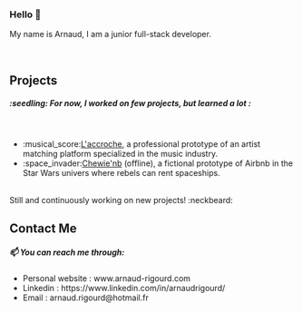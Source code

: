 ### Hello 👋

My name is Arnaud, I am a junior full-stack developer.

<br />

<h2>Projects</h2>
<h5>:seedling: For now, I worked on few projects, but learned a lot :</h5>
<br />
<ul>
  <li>:musical_score:<a href="www.laccroche.me" target="_blank">L'accroche</a>, a professional prototype of an artist matching platform specialized in the music industry.</li>
  <li>:space_invader:<a href="#" target="_blank">Chewie'nb</a> (offline), a fictional prototype of Airbnb in the Star Wars univers where rebels can rent spaceships.</li>
</ul>
<br />
Still and continuously working on new projects! :neckbeard:

<br />

<h2>Contact Me</h2>
<h5>📫 You can reach me through:</h5>
<ul>
<li>Personal website : www.arnaud-rigourd.com </li>
<li>Linkedin : https://www.linkedin.com/in/arnaudrigourd/ </li>
<li>Email : arnaud.rigourd@hotmail.fr</li>
</ul>
